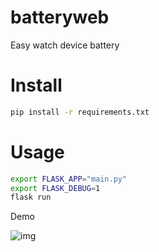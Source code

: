 # batteryweb
Easy watch device battery

# Install
```bash
pip install -r requirements.txt
```

# Usage

```bash
export FLASK_APP="main.py"
export FLASK_DEBUG=1
flask run
```

Demo

![img](https://testerhome.com/uploads/photo/2017/60770b8c-555b-4e54-81f5-ed4facd87ecc.png)
